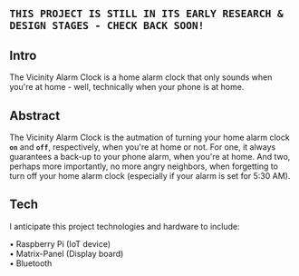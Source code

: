 ## `THIS PROJECT IS STILL IN ITS EARLY RESEARCH & DESIGN STAGES - CHECK BACK SOON!`

## Intro

The Vicinity Alarm Clock is a home alarm clock that only sounds when you're at home - well, technically when your phone is at home.

## Abstract

The Vicinity Alarm Clock is the autmation of turning your home alarm clock **`on`** and **`off`**, respectively, when you're at home or not. For one, it always guarantees a back-up to your phone alarm, when you're at home. And two, perhaps more importantly, no more angry neighbors, when forgetting to turn off your home alarm clock (especially if your alarm is set for 5:30 AM).

## Tech

I anticipate this project technologies and hardware to include:

• Raspberry Pi (IoT device)  
• Matrix-Panel (Display board)  
• Bluetooth

<!-- Love thy neighbor... don't let this happen -->

<!--
![Alt Text](https://media.giphy.com/media/xT9KVp7bDXPKZOukO4/giphy.gif) -->

<!-- ## Tech Stack

    • Rasberry Pi (IoT device)
    • Bluetooth (network)
    • Python (Language)
    • Ubuntu (OS) -->
